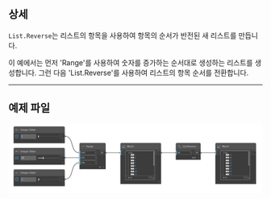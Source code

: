 ## 상세
`List.Reverse`는 리스트의 항목을 사용하여 항목의 순서가 반전된 새 리스트를 만듭니다.

이 예에서는 먼저 'Range'를 사용하여 숫자를 증가하는 순서대로 생성하는 리스트를 생성합니다. 그런 다음 'List.Reverse'를 사용하여 리스트의 항목 순서를 전환합니다.
___
## 예제 파일

![List.Reverse](./DSCore.List.Reverse_img.jpg)
